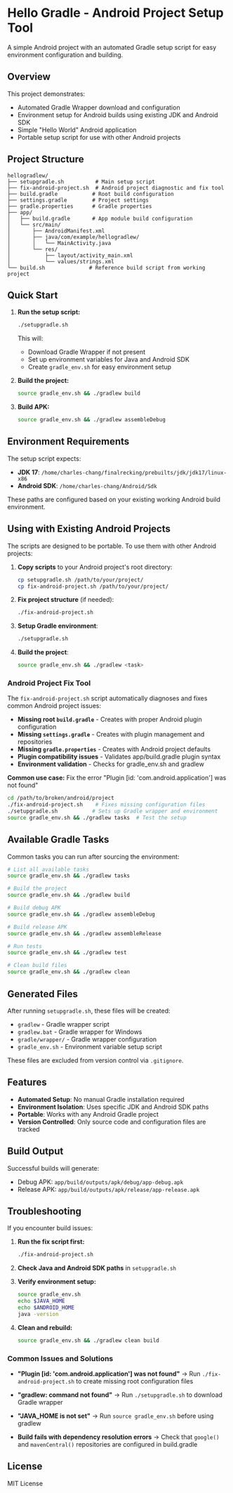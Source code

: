 # Hello Gradle - Android Project Setup Tool

A simple Android project with an automated Gradle setup script for easy environment configuration and building.

## Overview

This project demonstrates:
- Automated Gradle Wrapper download and configuration
- Environment setup for Android builds using existing JDK and Android SDK
- Simple "Hello World" Android application
- Portable setup script for use with other Android projects

## Project Structure

```
hellogradlew/
├── setupgradle.sh          # Main setup script
├── fix-android-project.sh  # Android project diagnostic and fix tool
├── build.gradle           # Root build configuration
├── settings.gradle        # Project settings
├── gradle.properties      # Gradle properties
├── app/
│   ├── build.gradle       # App module build configuration
│   └── src/main/
│       ├── AndroidManifest.xml
│       ├── java/com/example/hellogradlew/
│       │   └── MainActivity.java
│       └── res/
│           ├── layout/activity_main.xml
│           └── values/strings.xml
└── build.sh              # Reference build script from working project
```

## Quick Start

1. **Run the setup script:**
   ```bash
   ./setupgradle.sh
   ```
   This will:
   - Download Gradle Wrapper if not present
   - Set up environment variables for Java and Android SDK
   - Create `gradle_env.sh` for easy environment setup

2. **Build the project:**
   ```bash
   source gradle_env.sh && ./gradlew build
   ```

3. **Build APK:**
   ```bash
   source gradle_env.sh && ./gradlew assembleDebug
   ```

## Environment Requirements

The setup script expects:
- **JDK 17**: `/home/charles-chang/finalrecking/prebuilts/jdk/jdk17/linux-x86`
- **Android SDK**: `/home/charles-chang/Android/Sdk`

These paths are configured based on your existing working Android build environment.

## Using with Existing Android Projects

The scripts are designed to be portable. To use them with other Android projects:

1. **Copy scripts** to your Android project's root directory:
   ```bash
   cp setupgradle.sh /path/to/your/project/
   cp fix-android-project.sh /path/to/your/project/
   ```

2. **Fix project structure** (if needed):
   ```bash
   ./fix-android-project.sh
   ```

3. **Setup Gradle environment**:
   ```bash
   ./setupgradle.sh
   ```

4. **Build the project**:
   ```bash
   source gradle_env.sh && ./gradlew <task>
   ```

### Android Project Fix Tool

The `fix-android-project.sh` script automatically diagnoses and fixes common Android project issues:

- **Missing root `build.gradle`** - Creates with proper Android plugin configuration
- **Missing `settings.gradle`** - Creates with plugin management and repositories
- **Missing `gradle.properties`** - Creates with Android project defaults
- **Plugin compatibility issues** - Validates app/build.gradle plugin syntax
- **Environment validation** - Checks for gradle_env.sh and gradlew

**Common use case:** Fix the error "Plugin [id: 'com.android.application'] was not found"

```bash
cd /path/to/broken/android/project
./fix-android-project.sh    # Fixes missing configuration files
./setupgradle.sh           # Sets up Gradle wrapper and environment
source gradle_env.sh && ./gradlew tasks  # Test the setup
```

## Available Gradle Tasks

Common tasks you can run after sourcing the environment:

```bash
# List all available tasks
source gradle_env.sh && ./gradlew tasks

# Build the project
source gradle_env.sh && ./gradlew build

# Build debug APK
source gradle_env.sh && ./gradlew assembleDebug

# Build release APK
source gradle_env.sh && ./gradlew assembleRelease

# Run tests
source gradle_env.sh && ./gradlew test

# Clean build files
source gradle_env.sh && ./gradlew clean
```

## Generated Files

After running `setupgradle.sh`, these files will be created:
- `gradlew` - Gradle wrapper script
- `gradlew.bat` - Gradle wrapper for Windows
- `gradle/wrapper/` - Gradle wrapper configuration
- `gradle_env.sh` - Environment variable setup script

These files are excluded from version control via `.gitignore`.

## Features

- **Automated Setup**: No manual Gradle installation required
- **Environment Isolation**: Uses specific JDK and Android SDK paths
- **Portable**: Works with any Android Gradle project
- **Version Controlled**: Only source code and configuration files are tracked

## Build Output

Successful builds will generate:
- Debug APK: `app/build/outputs/apk/debug/app-debug.apk`
- Release APK: `app/build/outputs/apk/release/app-release.apk`

## Troubleshooting

If you encounter build issues:

1. **Run the fix script first:**
   ```bash
   ./fix-android-project.sh
   ```

2. **Check Java and Android SDK paths** in `setupgradle.sh`

3. **Verify environment setup:**
   ```bash
   source gradle_env.sh
   echo $JAVA_HOME
   echo $ANDROID_HOME
   java -version
   ```

4. **Clean and rebuild:**
   ```bash
   source gradle_env.sh && ./gradlew clean build
   ```

### Common Issues and Solutions

- **"Plugin [id: 'com.android.application'] was not found"**
  → Run `./fix-android-project.sh` to create missing root configuration files

- **"gradlew: command not found"**
  → Run `./setupgradle.sh` to download Gradle wrapper

- **"JAVA_HOME is not set"**
  → Run `source gradle_env.sh` before using gradlew

- **Build fails with dependency resolution errors**
  → Check that `google()` and `mavenCentral()` repositories are configured in build.gradle

## License

MIT License